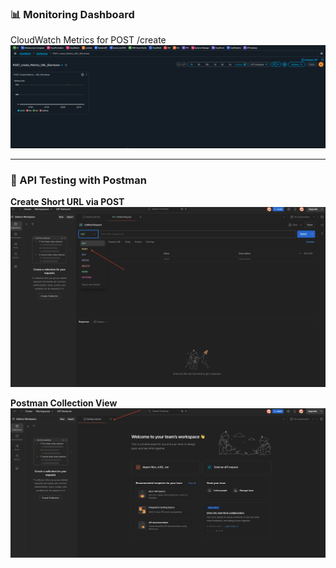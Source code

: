 ### 📊 Monitoring Dashboard

CloudWatch Metrics for POST /create  
![CloudWatch Dashboard](cloudwatch/cloudwatch-dashboard.png)

---

### 🧪 API Testing with Postman

**Create Short URL via POST**  
![Postman Request Setup](cloudwatch/postman-new-request.png)

**Postman Collection View**  
![Postman Method](cloudwatch/postman-method.png)







